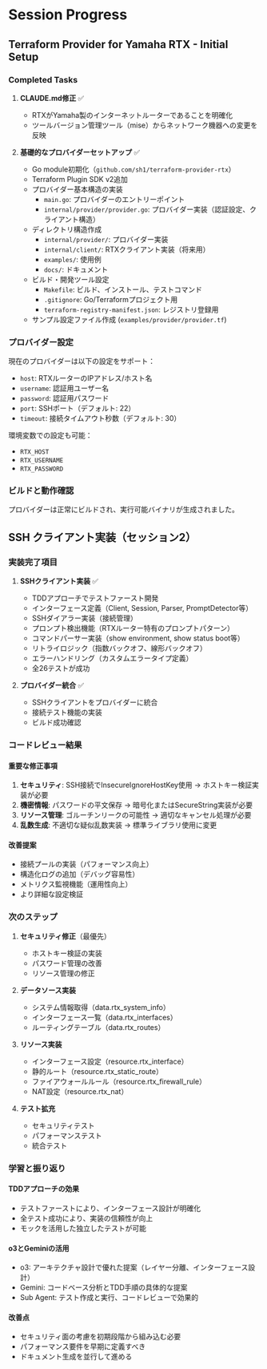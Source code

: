 # Session Progress

## Terraform Provider for Yamaha RTX - Initial Setup

### Completed Tasks

1. **CLAUDE.md修正** ✅
   - RTXがYamaha製のインターネットルーターであることを明確化
   - ツールバージョン管理ツール（mise）からネットワーク機器への変更を反映

2. **基礎的なプロバイダーセットアップ** ✅
   - Go module初期化（`github.com/sh1/terraform-provider-rtx`）
   - Terraform Plugin SDK v2追加
   - プロバイダー基本構造の実装
     - `main.go`: プロバイダーのエントリーポイント
     - `internal/provider/provider.go`: プロバイダー実装（認証設定、クライアント構造）
   - ディレクトリ構造作成
     - `internal/provider/`: プロバイダー実装
     - `internal/client/`: RTXクライアント実装（将来用）
     - `examples/`: 使用例
     - `docs/`: ドキュメント
   - ビルド・開発ツール設定
     - `Makefile`: ビルド、インストール、テストコマンド
     - `.gitignore`: Go/Terraformプロジェクト用
     - `terraform-registry-manifest.json`: レジストリ登録用
   - サンプル設定ファイル作成 (`examples/provider/provider.tf`)

### プロバイダー設定

現在のプロバイダーは以下の設定をサポート：
- `host`: RTXルーターのIPアドレス/ホスト名
- `username`: 認証用ユーザー名
- `password`: 認証用パスワード
- `port`: SSHポート（デフォルト: 22）
- `timeout`: 接続タイムアウト秒数（デフォルト: 30）

環境変数での設定も可能：
- `RTX_HOST`
- `RTX_USERNAME`
- `RTX_PASSWORD`

### ビルドと動作確認

プロバイダーは正常にビルドされ、実行可能バイナリが生成されました。

## SSH クライアント実装（セッション2）

### 実装完了項目

1. **SSHクライアント実装** ✅
   - TDDアプローチでテストファースト開発
   - インターフェース定義（Client, Session, Parser, PromptDetector等）
   - SSHダイアラー実装（接続管理）
   - プロンプト検出機能（RTXルーター特有のプロンプトパターン）
   - コマンドパーサー実装（show environment, show status boot等）
   - リトライロジック（指数バックオフ、線形バックオフ）
   - エラーハンドリング（カスタムエラータイプ定義）
   - 全26テストが成功

2. **プロバイダー統合** ✅
   - SSHクライアントをプロバイダーに統合
   - 接続テスト機能の実装
   - ビルド成功確認

### コードレビュー結果

#### 重要な修正事項
1. **セキュリティ**: SSH接続でInsecureIgnoreHostKey使用 → ホストキー検証実装が必要
2. **機密情報**: パスワードの平文保存 → 暗号化またはSecureString実装が必要
3. **リソース管理**: ゴルーチンリークの可能性 → 適切なキャンセル処理が必要
4. **乱数生成**: 不適切な疑似乱数実装 → 標準ライブラリ使用に変更

#### 改善提案
- 接続プールの実装（パフォーマンス向上）
- 構造化ログの追加（デバッグ容易性）
- メトリクス監視機能（運用性向上）
- より詳細な設定検証

### 次のステップ

1. **セキュリティ修正**（最優先）
   - ホストキー検証の実装
   - パスワード管理の改善
   - リソース管理の修正

2. **データソース実装**
   - システム情報取得（data.rtx_system_info）
   - インターフェース一覧（data.rtx_interfaces）
   - ルーティングテーブル（data.rtx_routes）

3. **リソース実装**
   - インターフェース設定（resource.rtx_interface）
   - 静的ルート（resource.rtx_static_route）
   - ファイアウォールルール（resource.rtx_firewall_rule）
   - NAT設定（resource.rtx_nat）

4. **テスト拡充**
   - セキュリティテスト
   - パフォーマンステスト
   - 統合テスト

### 学習と振り返り

#### TDDアプローチの効果
- テストファーストにより、インターフェース設計が明確化
- 全テスト成功により、実装の信頼性が向上
- モックを活用した独立したテストが可能

#### o3とGeminiの活用
- o3: アーキテクチャ設計で優れた提案（レイヤー分離、インターフェース設計）
- Gemini: コードベース分析とTDD手順の具体的な提案
- Sub Agent: テスト作成と実行、コードレビューで効果的

#### 改善点
- セキュリティ面の考慮を初期段階から組み込む必要
- パフォーマンス要件を早期に定義すべき
- ドキュメント生成を並行して進める